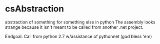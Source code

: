 csAbstraction
=============

abstraction of something for something else in python
The assembly looks strange because it isn't meant to be called from another .net project.


Endgoal:
Call from python 2.7 w/assistance of pythonnet (god bless 'em)
